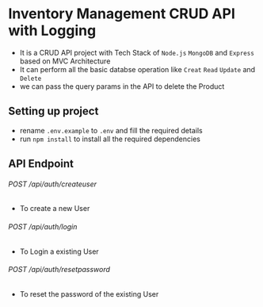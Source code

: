 # Inventory Management CRUD API with Logging

- It is a CRUD API project with Tech Stack of `Node.js` `MongoDB` and `Express` based on MVC Architecture
- It can perform all the basic databse operation like `Creat` `Read` `Update` and `Delete`
- we can pass the query params in the API to delete the Product

## Setting up project

- rename `.env.example` to `.env` and fill the required details
- run `npm install` to install all the required dependencies

## API Endpoint

###### POST /api/auth/createuser

- To create a new User

###### POST /api/auth/login

- To Login a existing User

###### POST /api/auth/resetpassword

- To reset the password of the existing User
